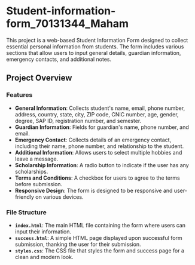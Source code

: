 # Student-information-form_70131344_Maham

This project is a web-based Student Information Form designed to collect essential personal information from students. The form includes various sections that allow users to input general details, guardian information, emergency contacts, and additional notes. 

## Project Overview

### Features

- **General Information**: Collects student's name, email, phone number, address, country, state, city, ZIP code, CNIC number, age, gender, degree, SAP ID, registration number, and semester.
- **Guardian Information**: Fields for guardian's name, phone number, and email.
- **Emergency Contact**: Collects details of an emergency contact, including their name, phone number, and relationship to the student.
- **Additional Information**: Allows users to select multiple hobbies and leave a message.
- **Scholarship Information**: A radio button to indicate if the user has any scholarships.
- **Terms and Conditions**: A checkbox for users to agree to the terms before submission.
- **Responsive Design**: The form is designed to be responsive and user-friendly on various devices.

### File Structure

- **`index.html`**: The main HTML file containing the form where users can input their information.
- **`success.html`**: A simple HTML page displayed upon successful form submission, thanking the user for their submission.
- **`styles.css`**: The CSS file that styles the form and success page for a clean and modern look.


